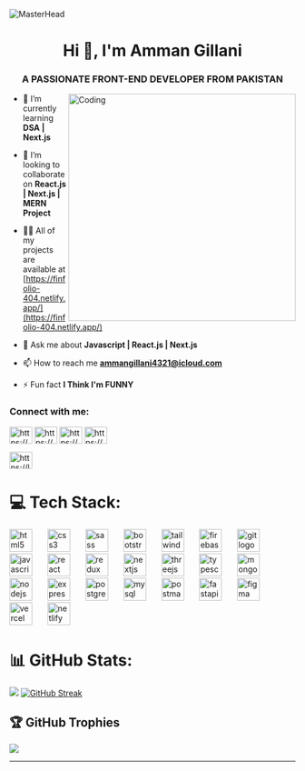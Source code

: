 
![MasterHead](https://user-images.githubusercontent.com/74038190/225813708-98b745f2-7d22-48cf-9150-083f1b00d6c9.gif)

<h1 align="center">Hi 👋, I'm Amman Gillani</h1>
<h3 align="center">A PASSIONATE FRONT-END DEVELOPER FROM PAKISTAN</h3>

<img align="right" alt="Coding" width="400" src="https://cdn.dribbble.com/users/1162077/screenshots/3848914/programmer.gif">

- 🌱 I’m currently learning **DSA | Next.js**

- 👯 I’m looking to collaborate on **React.js | Next.js | MERN Project**

- 👨‍💻 All of my projects are available at [https://finfolio-404.netlify.app/](https://finfolio-404.netlify.app/)

- 💬 Ask me about **Javascript | React.js | Next.js**

- 📫 How to reach me **ammangillani4321@icloud.com**

- ⚡ Fun fact **I Think I'm FUNNY**

<h3 align="left">Connect with me:</h3>
<p align="left">
<a href="https://linkedin.com/in/https://www.linkedin.com/in/syed-amman-gillani-404-/" target="blank"><img align="center" src="https://raw.githubusercontent.com/rahuldkjain/github-profile-readme-generator/master/src/images/icons/Social/linked-in-alt.svg" alt="https://www.linkedin.com/in/syed-amman-gillani-404-/" height="30" width="40" /></a>
<a href="https://stackoverflow.com/users/https://stackoverflow.com/users/22196744/amman-gillani" target="blank"><img align="center" src="https://raw.githubusercontent.com/rahuldkjain/github-profile-readme-generator/master/src/images/icons/Social/stack-overflow.svg" alt="https://stackoverflow.com/users/22196744/amman-gillani" height="30" width="40" /></a>
<a href="https://instagram.com/https://www.instagram.com/amman_404/" target="blank"><img align="center" src="https://raw.githubusercontent.com/rahuldkjain/github-profile-readme-generator/master/src/images/icons/Social/instagram.svg" alt="https://www.instagram.com/amman_404/" height="30" width="40" /></a>
<a href="https://www.hackerrank.com/https://www.hackerrank.com/profile/syedamanshah2255" target="blank"><img align="center" src="https://raw.githubusercontent.com/rahuldkjain/github-profile-readme-generator/master/src/images/icons/Social/hackerrank.svg" alt="https://www.hackerrank.com/profile/syedamanshah2255" height="30" width="40" /></a>
</p>
<a href="https://www.leetcode.com/https://leetcode.com/amman_gillani/" target="blank"><img align="center" src="https://raw.githubusercontent.com/rahuldkjain/github-profile-readme-generator/master/src/images/icons/Social/leet-code.svg" alt="https://leetcode.com/amman_gillani/" height="30" width="40" /></a>
</p>


# 💻 Tech Stack:


<div align="left">
  <img src="https://skillicons.dev/icons?i=html" height="40" alt="html5 logo" />
  <img width="19" />
  <img src="https://skillicons.dev/icons?i=css" height="40" alt="css3 logo" />
  <img width="19" />
  <img src="https://skillicons.dev/icons?i=sass" height="40" alt="sass logo" />
  <img width="19" />
  <img src="https://skillicons.dev/icons?i=bootstrap" height="40" alt="bootstrap logo" />
  <img width="19" />
  <img src="https://skillicons.dev/icons?i=tailwind" height="40" alt="tailwindcss logo" />
  <img width="19" />
  <img src="https://skillicons.dev/icons?i=firebase" height="40" alt="firebase logo" />
  <img width="19" />
  <img src="https://skillicons.dev/icons?i=git" height="40" alt="git logo" />
  <img width="19" />
  <img src="https://skillicons.dev/icons?i=js" height="40" alt="javascript logo" />
  <img width="19" />
  <img src="https://skillicons.dev/icons?i=react" height="40" alt="react logo" />
  <img width="19" />
  <img src="https://skillicons.dev/icons?i=redux" height="40" alt="redux logo" />
  <img width="19" />
  <img src="https://skillicons.dev/icons?i=nextjs" height="40" alt="nextjs logo" />
  <img width="19" />
  <img src="https://skillicons.dev/icons?i=threejs" height="40" alt="threejs logo" />
  <img width="19" />
  <img src="https://skillicons.dev/icons?i=ts" height="40" alt="typescript logo" />
  <img width="19" />
  <img src="https://skillicons.dev/icons?i=mongodb" height="40" alt="mongodb logo" />
  <img width="19" />
  <img src="https://skillicons.dev/icons?i=nodejs" height="40" alt="nodejs logo" />
  <img width="19" />
  <img src="https://skillicons.dev/icons?i=express" height="40" alt="express logo" />
  <img width="19" />
  <img src="https://skillicons.dev/icons?i=postgres" height="40" alt="postgresql logo" />
  <img width="19" />
  <img src="https://skillicons.dev/icons?i=mysql" height="40" alt="mysql logo" />
  <img width="19" />
  <img src="https://skillicons.dev/icons?i=postman" height="40" alt="postman logo" />
  <img width="19" />
  <img src="https://skillicons.dev/icons?i=fastapi" height="40" alt="fastapi logo" />
  <img width="19" />
  <img src="https://skillicons.dev/icons?i=figma" height="40" alt="figma logo" />
  <img width="19" />
  <img src="https://skillicons.dev/icons?i=vercel" height="40" alt="vercel logo" />
  <img width="19" />
  <img src="https://skillicons.dev/icons?i=netlify" height="40" alt="netlify logo" />
</div>




# 📊 GitHub Stats:
![](https://github-readme-stats.vercel.app/api?username=ammangillani&theme=dark&hide_border=false&include_all_commits=false&count_private=true)
[![GitHub Streak](https://streak-stats.demolab.com?user=ammangillani&theme=dark&border_radius=8.6)](https://git.io/streak-stats)


## 🏆 GitHub Trophies
![](https://github-profile-trophy.vercel.app/?username=ammangillani&theme=monokai&no-frame=false&no-bg=true&margin-w=4)

---

<!-- Proudly created with GPRM ( https://gprm.itsvg.in ) -->


